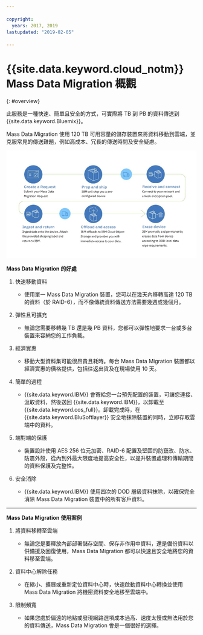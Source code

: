 ```yaml
---

copyright:
  years: 2017, 2019
lastupdated: "2019-02-05"

---
```



# {{site.data.keyword.cloud_notm}} Mass Data Migration 概觀
{: #overview}

此服務是一種快速、簡單且安全的方式，可實際將 TB 到 PB 的資料傳送到 {{site.data.keyword.Bluemix}}。

Mass Data Migration 使用 120 TB 可用容量的儲存裝置來將資料移動到雲端，並克服常見的傳送難題，例如高成本、冗長的傳送時間及安全疑慮。

![Mass Data Migration 處理流程](/images/MDMSWorkflow.png)

**Mass Data Migration 的好處**

1. 快速移動資料
    - 使用單一 Mass Data Migration 裝置，您可以在幾天內移轉高達 120 TB 的資料（於 RAID-6），而不像傳統資料傳送方法需要幾週或幾個月。

2. 彈性且可擴充
    - 無論您需要移轉幾 TB 還是幾 PB 資料，您都可以彈性地要求一台或多台裝置來容納您的工作負載。

3. 經濟實惠
    - 移動大型資料集可能很昂貴且耗時。每台 Mass Data Migration 裝置都以經濟實惠的價格提供，包括往返出貨及在現場使用 10 天。

4. 簡單的過程
    - {{site.data.keyword.IBM}} 會寄給您一台預先配置的裝置，可讓您連接、汲取資料，然後送回 {{site.data.keyword.IBM}}，以卸載至 {{site.data.keyword.cos_full}}。卸載完成時，在 {{site.data.keyword.BluSoftlayer}} 安全地抹除裝置的同時，立即存取雲端中的資料。

5. 端對端的保護
    - 裝置設計使用 AES 256 位元加密、RAID-6 配置及堅固的防竄改、防水、防震外殼，從內到外最大限度地提高安全性，以提升裝置處理和傳輸期間的資料保護及完整性。

6. 安全消除
    - {{site.data.keyword.IBM}} 使用四次的 DOD 層級資料抹除，以確保完全消除 Mass Data Migration 裝置中的所有客戶資料。


<hr>


**Mass Data Migration 使用案例**
1. 將資料移轉至雲端
    - 無論您是要釋放內部部署儲存空間、保存非作用中資料，還是備份資料以供備援及回復使用，Mass Data Migration 都可以快速且安全地將您的資料移至雲端。

2. 資料中心解除任務
    - 在縮小、擴展或重新定位資料中心時，快速啟動資料中心轉換並使用 Mass Data Migration 將機密資料安全地移至雲端中。

3. 限制頻寬
    - 如果您處於偏遠的地點或發現網路選項成本過高、速度太慢或無法用於您的資料傳送，Mass Data Migration 會是一個很好的選擇。
